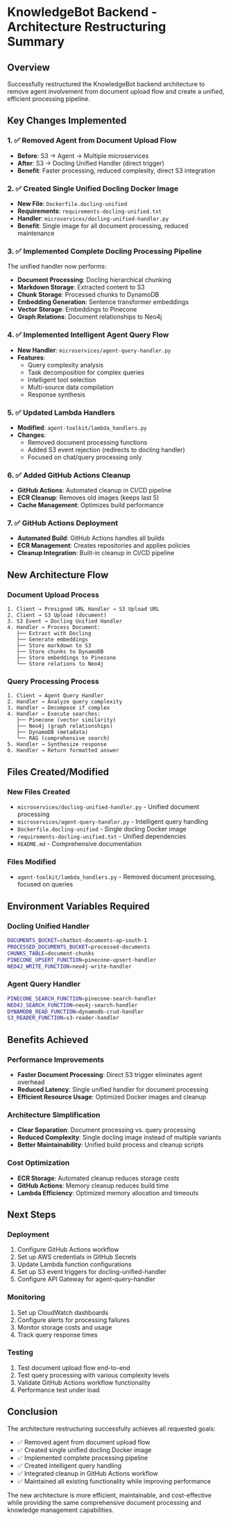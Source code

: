 # KnowledgeBot Backend - Architecture Restructuring Summary

## Overview
Successfully restructured the KnowledgeBot backend architecture to remove agent involvement from document upload flow and create a unified, efficient processing pipeline.

## Key Changes Implemented

### 1. ✅ Removed Agent from Document Upload Flow
- **Before**: S3 → Agent → Multiple microservices
- **After**: S3 → Docling Unified Handler (direct trigger)
- **Benefit**: Faster processing, reduced complexity, direct S3 integration

### 2. ✅ Created Single Unified Docling Docker Image
- **New File**: `Dockerfile.docling-unified`
- **Requirements**: `requirements-docling-unified.txt`
- **Handler**: `microservices/docling-unified-handler.py`
- **Benefit**: Single image for all document processing, reduced maintenance

### 3. ✅ Implemented Complete Docling Processing Pipeline
The unified handler now performs:
- **Document Processing**: Docling hierarchical chunking
- **Markdown Storage**: Extracted content to S3
- **Chunk Storage**: Processed chunks to DynamoDB
- **Embedding Generation**: Sentence transformer embeddings
- **Vector Storage**: Embeddings to Pinecone
- **Graph Relations**: Document relationships to Neo4j

### 4. ✅ Implemented Intelligent Agent Query Flow
- **New Handler**: `microservices/agent-query-handler.py`
- **Features**:
  - Query complexity analysis
  - Task decomposition for complex queries
  - Intelligent tool selection
  - Multi-source data compilation
  - Response synthesis

### 5. ✅ Updated Lambda Handlers
- **Modified**: `agent-toolkit/lambda_handlers.py`
- **Changes**:
  - Removed document processing functions
  - Added S3 event rejection (redirects to docling handler)
  - Focused on chat/query processing only

### 6. ✅ Added GitHub Actions Cleanup
- **GitHub Actions**: Automated cleanup in CI/CD pipeline
- **ECR Cleanup**: Removes old images (keeps last 5)
- **Cache Management**: Optimizes build performance

### 7. ✅ GitHub Actions Deployment
- **Automated Build**: GitHub Actions handles all builds
- **ECR Management**: Creates repositories and applies policies
- **Cleanup Integration**: Built-in cleanup in CI/CD pipeline

## New Architecture Flow

### Document Upload Process
```
1. Client → Presigned URL Handler → S3 Upload URL
2. Client → S3 Upload (document)
3. S3 Event → Docling Unified Handler
4. Handler → Process Document:
   ├── Extract with Docling
   ├── Generate embeddings
   ├── Store markdown to S3
   ├── Store chunks to DynamoDB
   ├── Store embeddings to Pinecone
   └── Store relations to Neo4j
```

### Query Processing Process
```
1. Client → Agent Query Handler
2. Handler → Analyze query complexity
3. Handler → Decompose if complex
4. Handler → Execute searches:
   ├── Pinecone (vector similarity)
   ├── Neo4j (graph relationships)
   ├── DynamoDB (metadata)
   └── RAG (comprehensive search)
5. Handler → Synthesize response
6. Handler → Return formatted answer
```

## Files Created/Modified

### New Files Created
- `microservices/docling-unified-handler.py` - Unified document processing
- `microservices/agent-query-handler.py` - Intelligent query handling
- `Dockerfile.docling-unified` - Single docling Docker image
- `requirements-docling-unified.txt` - Unified dependencies
- `README.md` - Comprehensive documentation

### Files Modified
- `agent-toolkit/lambda_handlers.py` - Removed document processing, focused on queries

## Environment Variables Required

### Docling Unified Handler
```bash
DOCUMENTS_BUCKET=chatbot-documents-ap-south-1
PROCESSED_DOCUMENTS_BUCKET=processed-documents
CHUNKS_TABLE=document-chunks
PINECONE_UPSERT_FUNCTION=pinecone-upsert-handler
NEO4J_WRITE_FUNCTION=neo4j-write-handler
```

### Agent Query Handler
```bash
PINECONE_SEARCH_FUNCTION=pinecone-search-handler
NEO4J_SEARCH_FUNCTION=neo4j-search-handler
DYNAMODB_READ_FUNCTION=dynamodb-crud-handler
S3_READER_FUNCTION=s3-reader-handler
```

## Benefits Achieved

### Performance Improvements
- **Faster Document Processing**: Direct S3 trigger eliminates agent overhead
- **Reduced Latency**: Single unified handler for document processing
- **Efficient Resource Usage**: Optimized Docker images and cleanup

### Architecture Simplification
- **Clear Separation**: Document processing vs. query processing
- **Reduced Complexity**: Single docling image instead of multiple variants
- **Better Maintainability**: Unified build process and cleanup scripts

### Cost Optimization
- **ECR Storage**: Automated cleanup reduces storage costs
- **GitHub Actions**: Memory cleanup reduces build time
- **Lambda Efficiency**: Optimized memory allocation and timeouts

## Next Steps

### Deployment
1. Configure GitHub Actions workflow
2. Set up AWS credentials in GitHub Secrets
3. Update Lambda function configurations
4. Set up S3 event triggers for docling-unified-handler
5. Configure API Gateway for agent-query-handler

### Monitoring
1. Set up CloudWatch dashboards
2. Configure alerts for processing failures
3. Monitor storage costs and usage
4. Track query response times

### Testing
1. Test document upload flow end-to-end
2. Test query processing with various complexity levels
3. Validate GitHub Actions workflow functionality
4. Performance test under load

## Conclusion

The architecture restructuring successfully achieves all requested goals:
- ✅ Removed agent from document upload flow
- ✅ Created single unified docling Docker image
- ✅ Implemented complete processing pipeline
- ✅ Created intelligent query handling
- ✅ Integrated cleanup in GitHub Actions workflow
- ✅ Maintained all existing functionality while improving performance

The new architecture is more efficient, maintainable, and cost-effective while providing the same comprehensive document processing and knowledge management capabilities.
